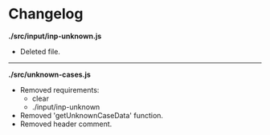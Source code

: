 # Changelog

**./src/input/inp-unknown.js**
* Deleted file.

---

**./src/unknown-cases.js**
* Removed requirements:
	* clear
	* ./input/inp-unknown
* Removed 'getUnknownCaseData' function.
* Removed header comment.
